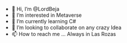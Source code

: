 - 👋 Hi, I’m @LordBeja
- 👀 I’m interested in Metaverse
- 🌱 I’m currently learning C#
- 💞️ I’m looking to collaborate on any crazy Idea
- 📫 How to reach me ... Always in Las Rozas

<!---
LordBeja/LordBeja is a ✨ special ✨ repository because its `README.md` (this file) appears on your GitHub profile.
You can click the Preview link to take a look at your changes.
--->

